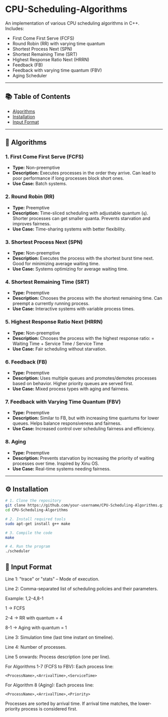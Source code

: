 # CPU-Scheduling-Algorithms

An implementation of various CPU scheduling algorithms in C++.  
Includes:  
- First Come First Serve (FCFS)  
- Round Robin (RR) with varying time quantum  
- Shortest Process Next (SPN)  
- Shortest Remaining Time (SRT)  
- Highest Response Ratio Next (HRRN)  
- Feedback (FB)  
- Feedback with varying time quantum (FBV)  
- Aging Scheduler  

---

## 📚 Table of Contents

- [Algorithms](#algorithms)
- [Installation](#installation)
- [Input Format](#input-format)

---

## 🧠 Algorithms

### 1. First Come First Serve (FCFS)
- **Type:** Non-preemptive  
- **Description:** Executes processes in the order they arrive. Can lead to poor performance if long processes block short ones.  
- **Use Case:** Batch systems.

### 2. Round Robin (RR)
- **Type:** Preemptive  
- **Description:** Time-sliced scheduling with adjustable quantum (`q`). Shorter processes can get smaller quanta. Prevents starvation and improves fairness.
- **Use Case:** Time-sharing systems with better flexibility.

### 3. Shortest Process Next (SPN)
- **Type:** Non-preemptive  
- **Description:** Executes the process with the shortest burst time next. Good for minimizing average waiting time.
- **Use Case:** Systems optimizing for average waiting time.

### 4. Shortest Remaining Time (SRT)
- **Type:** Preemptive  
- **Description:** Chooses the process with the shortest remaining time. Can preempt a currently running process.
- **Use Case:** Interactive systems with variable process times.

### 5. Highest Response Ratio Next (HRRN)
- **Type:** Non-preemptive  
- **Description:** Chooses the process with the highest response ratio: = Waiting Time + Service Time / Service Time
- **Use Case:** Fair scheduling without starvation.

### 6. Feedback (FB)
- **Type:** Preemptive  
- **Description:** Uses multiple queues and promotes/demotes processes based on behavior. Higher priority queues are served first.
- **Use Case:** Mixed process types with aging and fairness.

### 7. Feedback with Varying Time Quantum (FBV)
- **Type:** Preemptive  
- **Description:** Similar to FB, but with increasing time quantums for lower queues. Helps balance responsiveness and fairness.
- **Use Case:** Increased control over scheduling fairness and efficiency.

### 8. Aging
- **Type:** Preemptive  
- **Description:** Prevents starvation by increasing the priority of waiting processes over time. Inspired by Xinu OS.
- **Use Case:** Real-time systems needing fairness.
---

## ⚙️ Installation

```bash
# 1. Clone the repository
git clone https://github.com/your-username/CPU-Scheduling-Algorithms.git
cd CPU-Scheduling-Algorithms

# 2. Install required tools
sudo apt-get install g++ make

# 3. Compile the code
make

# 4. Run the program
./scheduler
```

## 📝 Input Format
Line 1: "trace" or "stats" – Mode of execution.

Line 2: Comma-separated list of scheduling policies and their parameters.

Example: 1,2-4,8-1

1 → FCFS

2-4 → RR with quantum = 4

8-1 → Aging with quantum = 1

Line 3: Simulation time (last time instant on timeline).

Line 4: Number of processes.

Line 5 onwards: Process description (one per line).

For Algorithms 1-7 (FCFS to FBV):
Each process line:

``` <ProcessName>,<ArrivalTime>,<ServiceTime> ```

For Algorithm 8 (Aging):
Each process line:

``` <ProcessName>,<ArrivalTime>,<Priority> ```

Processes are sorted by arrival time.
If arrival time matches, the lower-priority process is considered first.
